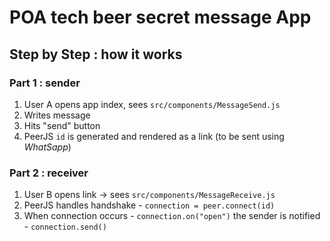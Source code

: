 # POA tech beer secret message App

## Step by Step : how it works

### Part 1 : sender

1. User A opens app index, sees `src/components/MessageSend.js`
1. Writes message
1. Hits "send" button
1. PeerJS `id` is generated and rendered as a link (to be sent using _WhatSapp_)

### Part 2 : receiver

1. User B opens link -> sees `src/components/MessageReceive.js`
1. PeerJS handles handshake - `connection = peer.connect(id)`
1. When connection occurs - `connection.on("open")` the sender is notified - `connection.send()`
